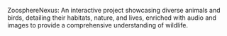 ZoosphereNexus: An interactive project showcasing diverse animals and birds, detailing their habitats, nature, and lives, enriched with audio and images to provide a comprehensive understanding of wildlife.
